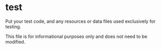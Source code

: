 
# test

Put your test code, and any resources or data files used exclusively for testing.

This file is for informational purposes only and does not need to be modified.


